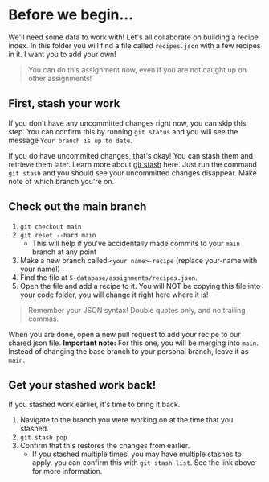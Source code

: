 # Before we begin...

We'll need some data to work with! Let's all collaborate on building a recipe index. In this folder you will find a file called `recipes.json` with a few recipes in it. I want you to add your own!

> You can do this assignment now, even if you are not caught up on other assignments!

## First, stash your work

If you don't have any uncommitted changes right now, you can skip this step. You can confirm this by running `git status` and you will see the message `Your branch is up to date`.

If you do have uncommited changes, that's okay! You can stash them and retrieve them later. Learn more about [git stash](https://www.atlassian.com/git/tutorials/saving-changes/git-stash) here. Just run the command `git stash` and you should see your uncommitted changes disappear. Make note of which branch you're on.

## Check out the main branch

1. `git checkout main`
1. `git reset --hard main`
   - This will help if you've accidentally made commits to your `main` branch at any point
1. Make a new branch called `<your name>-recipe` (replace your-name with your name!)
1. Find the file at `5-database/assignments/recipes.json`.
1. Open the file and add a recipe to it. You will NOT be copying this file into your code folder, you will change it right here where it is!

> Remember your JSON syntax! Double quotes only, and no trailing commas.

When you are done, open a new pull request to add your recipe to our shared json file. **Important note:** For this one, you will be merging into `main`. Instead of changing the base branch to your personal branch, leave it as `main`.

## Get your stashed work back!

If you stashed work earlier, it's time to bring it back.

1. Navigate to the branch you were working on at the time that you stashed.
1. `git stash pop`
1. Confirm that this restores the changes from earlier.
   - If you stashed multiple times, you may have multiple stashes to apply, you can confirm this with `git stash list`. See the link above for more information.
